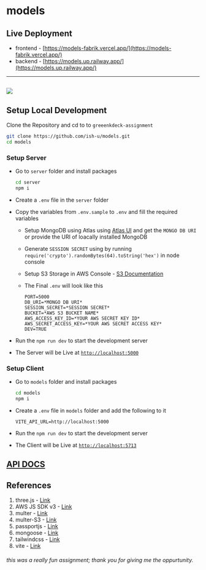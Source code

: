 # models

## Live Deployment
* frontend - [https://models-fabrik.vercel.app/](https://models-fabrik.vercel.app/)
* backend - [https://models.up.railway.app/](https://models.up.railway.app/)

---
![](./docs//fabrik.gif)
---


## Setup Local Development

Clone the Repository and cd to to `greeenkdeck-assignment`

```bash
git clone https://github.com/ish-u/models.git
cd models
```

### Setup Server

- Go to `server` folder and install packages

  ```bash
  cd server
  npm i
  ```

- Create a `.env` file in the `server` folder

- Copy the variables from `.env.sample` to `.env` and fill the required variables

  - Setup MongoDB using Atlas using [Atlas UI](https://www.mongodb.com/docs/atlas/getting-started/) and get the `MONGO DB URI` or provide the URI of  loacally installed MongoDB   

  - Generate `SESSION SECRET` using by running `require('crypto').randomBytes(64).toString('hex')` in node console

  - Setup S3 Storage in AWS Console - [S3 Documentation](https://docs.aws.amazon.com/s3/index.html)

  - The Final `.env` will look like this

    ```
    PORT=5000
    DB_URI=*MONGO DB URI*
    SESSION_SECRET=*SESSION SECRET*
    BUCKET=*AWS S3 BUCKET NAME*
    AWS_ACCESS_KEY_ID=*YOUR AWS SECRET KEY ID*
    AWS_SECRET_ACCESS_KEY=*YOUR AWS SECRET ACCESS KEY*
    DEV=TRUE
    ```

- Run the `npm run dev` to start the development server

- The Server will be Live at [`http://localhost:5000`](http://localhost:8000)


### Setup Client

- Go to `models` folder and install packages

  ```bash
  cd models
  npm i
  ```

- Create a `.env` file in `models` folder and add the following to it

  ```
  VITE_API_URL=http://localhost:5000
  ```

- Run the `npm run dev` to start the development server

- The Client will be Live at [`http://localhost:5713`](http://localhost:5713)

## [API DOCS](/docs/API/API_DOCS.md)

## References

1. three.js - [Link](https://threejs.org/)
2. AWS JS SDK v3 - [Link](https://docs.aws.amazon.com/AWSJavaScriptSDK/v3/latest/index.html)
3. multer - [Link](https://www.npmjs.com/package/multer)
4. multer-S3 - [Link](https://www.npmjs.com/package/multer-s3)
5. passportjs - [Link](https://www.passportjs.org/) 
6. mongoose - [Link](https://mongoosejs.com/)
7. tailwindcss - [Link](https://tailwindcss.com/)
8. vite - [Link](https://vitejs.dev/)


###### this was a really fun assignment; thank you for giving me the oppurtunity.
